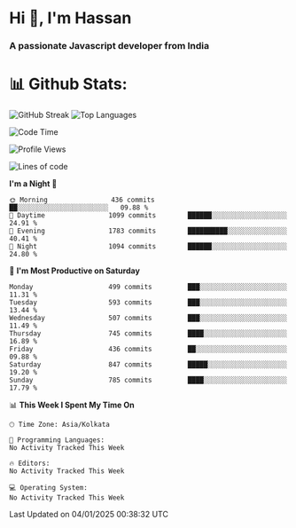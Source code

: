 # Hi 👋, I'm Hassan
### A passionate Javascript developer from India


# 📊 Github Stats:
![GitHub Streak](https://github-readme-streak-stats.herokuapp.com/?user=codeblooded47&theme=dracula&hide_border=false)
![Top Languages](https://github-readme-stats.vercel.app/api/top-langs/?username=codeblooded47&layout=compact&theme=dracula)



<!--START_SECTION:waka-->
![Code Time](http://img.shields.io/badge/Code%20Time-869%20hrs%2039%20mins-blue)

![Profile Views](http://img.shields.io/badge/Profile%20Views-0-blue)

![Lines of code](https://img.shields.io/badge/From%20Hello%20World%20I%27ve%20Written-23.7%20million%20lines%20of%20code-blue)

**I'm a Night 🦉** 

```text
🌞 Morning                436 commits         ██░░░░░░░░░░░░░░░░░░░░░░░   09.88 % 
🌆 Daytime                1099 commits        ██████░░░░░░░░░░░░░░░░░░░   24.91 % 
🌃 Evening                1783 commits        ██████████░░░░░░░░░░░░░░░   40.41 % 
🌙 Night                  1094 commits        ██████░░░░░░░░░░░░░░░░░░░   24.80 % 
```
📅 **I'm Most Productive on Saturday** 

```text
Monday                   499 commits         ███░░░░░░░░░░░░░░░░░░░░░░   11.31 % 
Tuesday                  593 commits         ███░░░░░░░░░░░░░░░░░░░░░░   13.44 % 
Wednesday                507 commits         ███░░░░░░░░░░░░░░░░░░░░░░   11.49 % 
Thursday                 745 commits         ████░░░░░░░░░░░░░░░░░░░░░   16.89 % 
Friday                   436 commits         ██░░░░░░░░░░░░░░░░░░░░░░░   09.88 % 
Saturday                 847 commits         █████░░░░░░░░░░░░░░░░░░░░   19.20 % 
Sunday                   785 commits         ████░░░░░░░░░░░░░░░░░░░░░   17.79 % 
```


📊 **This Week I Spent My Time On** 

```text
🕑︎ Time Zone: Asia/Kolkata

💬 Programming Languages: 
No Activity Tracked This Week

🔥 Editors: 
No Activity Tracked This Week

💻 Operating System: 
No Activity Tracked This Week
```


 Last Updated on 04/01/2025 00:38:32 UTC
<!--END_SECTION:waka-->

